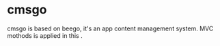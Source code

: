 # cmsgo
cmsgo is based on beego, it's  an app  content management system.  MVC  mothods is applied in this .
